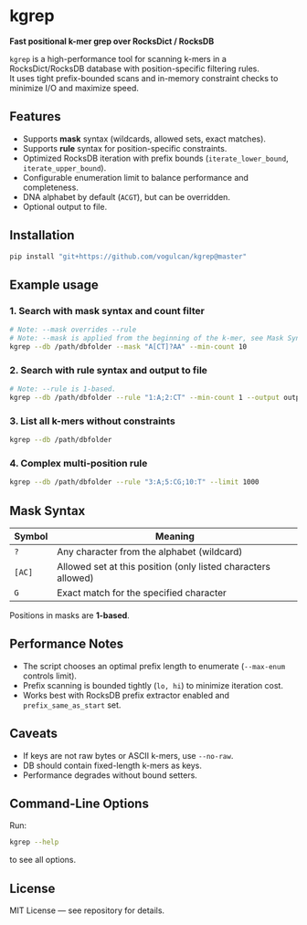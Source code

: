 # kgrep

**Fast positional k-mer grep over RocksDict / RocksDB**

`kgrep` is a high-performance tool for scanning k-mers in a RocksDict/RocksDB database with position-specific filtering rules.  
It uses tight prefix-bounded scans and in-memory constraint checks to minimize I/O and maximize speed.

## Features

- Supports **mask** syntax (wildcards, allowed sets, exact matches).
- Supports **rule** syntax for position-specific constraints.
- Optimized RocksDB iteration with prefix bounds (`iterate_lower_bound`, `iterate_upper_bound`).
- Configurable enumeration limit to balance performance and completeness.
- DNA alphabet by default (`ACGT`), but can be overridden.
- Optional output to file.

## Installation

```bash
pip install "git+https://github.com/vogulcan/kgrep@master"
```

## Example usage

### 1. Search with mask syntax and count filter 

```bash
# Note: --mask overrides --rule
# Note: --mask is applied from the beginning of the k-mer, see Mask Syntax.
kgrep --db /path/dbfolder --mask "A[CT]?AA" --min-count 10
```

### 2. Search with rule syntax and output to file

```bash
# Note: --rule is 1-based.
kgrep --db /path/dbfolder --rule "1:A;2:CT" --min-count 1 --output output.txt
```

### 3. List all k-mers without constraints

```bash
kgrep --db /path/dbfolder
```

### 4. Complex multi-position rule

```bash
kgrep --db /path/dbfolder --rule "3:A;5:CG;10:T" --limit 1000
```

## Mask Syntax

| Symbol  | Meaning |
| ------- | ---------------------------------------------------------------- |
| `?`     | Any character from the alphabet (wildcard)                       |
| `[AC]`  | Allowed set at this position (only listed characters allowed)    |
| `G`     | Exact match for the specified character                          |

Positions in masks are **1-based**.

## Performance Notes

- The script chooses an optimal prefix length to enumerate (`--max-enum` controls limit).
- Prefix scanning is bounded tightly (`lo, hi`) to minimize iteration cost.
- Works best with RocksDB prefix extractor enabled and `prefix_same_as_start` set.

## Caveats

- If keys are not raw bytes or ASCII k-mers, use `--no-raw`.
- DB should contain fixed-length k-mers as keys.
- Performance degrades without bound setters.

## Command-Line Options

Run:

```bash
kgrep --help
```

to see all options.

## License

MIT License — see repository for details.

